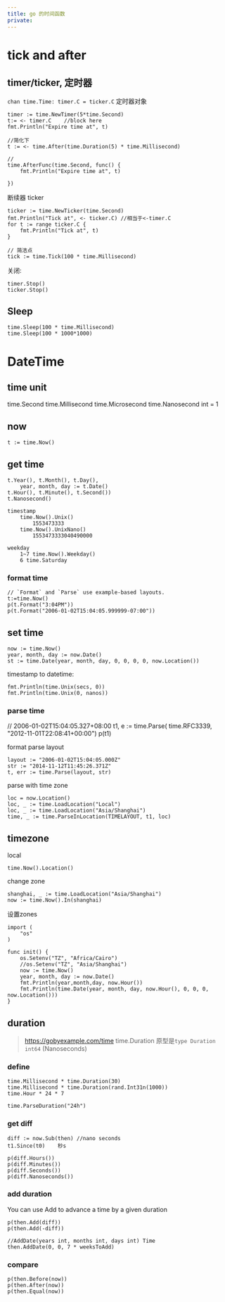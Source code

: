 ```yaml
---
title: go 的时间函数
private:
---
```

# tick and after

## timer/ticker, 定时器
`chan time.Time: timer.C = ticker.C`
定时器对象

    timer := time.NewTimer(5*time.Second)
    t:= <- timer.C    //block here
    fmt.Println("Expire time at", t)

    //简化下
    t := <- time.After(time.Duration(5) * time.Millisecond)

    //
    time.AfterFunc(time.Second, func() {
        fmt.Println("Expire time at", t)
		
	})


断续器 ticker

    ticker := time.NewTicker(time.Second)
    fmt.Println("Tick at", <- ticker.C) //相当于<-timer.C
    for t := range ticker.C {
        fmt.Println("Tick at", t)
    }

    // 简洁点
    tick := time.Tick(100 * time.Millisecond)

关闭:

    timer.Stop()
    ticker.Stop()

## Sleep

	time.Sleep(100 * time.Millisecond)
	time.Sleep(100 * 1000*1000)

# DateTime
## time unit

  time.Second
  time.Millisecond
  time.Microsecond
  time.Nanosecond int = 1

## now

    t := time.Now()

## get time

    t.Year(), t.Month(), t.Day(),
        year, month, day := t.Date()
    t.Hour(), t.Minute(), t.Second())
    t.Nanosecond()

    timestamp
        time.Now().Unix()
            1553473333
        time.Now().UnixNano()
            1553473333040490000

    weekday
        1~7 time.Now().Weekday()
        6 time.Saturday

### format time
    // `Format` and `Parse` use example-based layouts.
    t:=time.Now()
    p(t.Format("3:04PM"))
    p(t.Format("2006-01-02T15:04:05.999999-07:00"))

## set time

    now := time.Now()
	year, month, day := now.Date()
    st := time.Date(year, month, day, 0, 0, 0, 0, now.Location())

timestamp to datetime:

    fmt.Println(time.Unix(secs, 0))
    fmt.Println(time.Unix(0, nanos))

### parse time
   // 2006-01-02T15:04:05.327+08:00
   t1, e := time.Parse( time.RFC3339, "2012-11-01T22:08:41+00:00")
   p(t1)

format parse layout

    layout := "2006-01-02T15:04:05.000Z"
    str := "2014-11-12T11:45:26.371Z"
    t, err := time.Parse(layout, str)

parse with time zone

    loc = now.Location()
	loc, _ := time.LoadLocation("Local") 
	loc, _ := time.LoadLocation("Asia/Shanghai") 
	time, _ := time.ParseInLocation(TIMELAYOUT, t1, loc)

## timezone
local

    time.Now().Location()

change zone

    shanghai, _ := time.LoadLocation("Asia/Shanghai")
    now := time.Now().In(shanghai)

设置zones

    import (
        "os"
    )

    func init() {
        os.Setenv("TZ", "Africa/Cairo")
        //os.Setenv("TZ", "Asia/Shanghai")
        now := time.Now()
        year, month, day := now.Date()
        fmt.Println(year,month,day, now.Hour())
        fmt.Println(time.Date(year, month, day, now.Hour(), 0, 0, 0, now.Location()))
    }

## duration
> https://gobyexample.com/time
time.Duration 原型是`type Duration int64` (Nanoseconds)

### define

    time.Millisecond * time.Duration(30) 
    time.Millisecond * time.Duration(rand.Int31n(1000)) 
    time.Hour * 24 * 7 

    time.ParseDuration("24h")

### get diff

    diff := now.Sub(then) //nano seconds
    t1.Since(t0)    秒s

    p(diff.Hours())
    p(diff.Minutes())
    p(diff.Seconds())
    p(diff.Nanoseconds())

### add duration
You can use Add to advance a time by a given duration

    p(then.Add(diff))
    p(then.Add(-diff))

    //AddDate(years int, months int, days int) Time
    then.AddDate(0, 0, 7 * weeksToAdd)

### compare
    p(then.Before(now))
    p(then.After(now))
    p(then.Equal(now))
